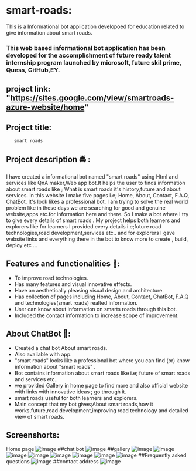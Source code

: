 # smart-roads:
This is a Informational bot application developoed for education related to give information about smart roads.
### This web based informational bot application has been developed for the accomplishment of future ready talent internship program launched by microsoft, future skil prime, Quess, GitHub,EY.

## project link: "https://sites.google.com/view/smartroads-azure-website/home"

## Project title: 
       smart roads
       
## Project description 🚔 :      
I have created a informational bot named "smart roads" using Html and services like QnA maker,Web app bot.It helps the user to finds information about smart roads like ; What is smart roads it's history,future and about services. In this website I make five pages i.e; Home, About, Contact, F.A.Q, ChatBot. It's look likes a professional bot. I am trying to solve the real world problem like in these days we are searching for  good and genuine website,apps etc.for information here and there. So I make a bot where I try to give every details of smart roads . My project helps both learners and explorers like for learners I provided every details i.e;future road technologies,road development,services etc.. and for explorers I gave website links and everything there in the bot to know more to create , build, deploy etc ...                    

## Features and functionalities 🛴:
- To improve road technologies.
- Has many features and visual innovative effects.
- Have an aesthetically pleasing visual design and architecture.
- Has collection of pages including Home, About, Contact, ChatBot, F.A.Q and technologies(smart roads) realted information.
- User can know about information on smarts roads through this bot.
- Included the contact information to increase scope of improvement.

## About ChatBot 💬: 
- Created a chat bot About smart roads.
- Also available with app.
- "smart roads" looks like a professional bot where you can find (or) know information about "smart roads" .
- Bot contains information about smart roads like i.e; future of smart roads and services etc..
- we provided Gallery in home page to find more and also official website with links with innovative ideas ; go through it.
- smart roads useful for both learners and explorers.
- Main concept that my bot gives;About smart roads,how it works,future,road development,improving road technology and detailed view of smart roads.

## Screenshorts:
Home page
![image](https://user-images.githubusercontent.com/113455993/193041066-49b50cfb-175f-4aa2-bf52-da087b72cd9b.png)
##chat bot
![image](https://user-images.githubusercontent.com/113455993/193041650-b2975118-563b-4f11-afbb-924dcba58bd1.png) 
##gallery
![image](https://user-images.githubusercontent.com/113455993/193042259-0d5124e9-14cf-4e1c-b14a-545a2cb7c5d0.png)
![image](https://user-images.githubusercontent.com/113455993/193042896-ea64b5c3-f39d-4f2d-9f28-9efa86157217.png)
![image](https://user-images.githubusercontent.com/113455993/193043081-d19188af-061c-4042-a06a-be9f8c163dad.png)
![image](https://user-images.githubusercontent.com/113455993/193043267-82ffc629-532f-4763-b0b2-31eba08f35a4.png)
![image](https://user-images.githubusercontent.com/113455993/193043472-9dbdfc59-c400-4961-805e-1101e1c942ee.png)
![image](https://user-images.githubusercontent.com/113455993/193043632-3a480a7c-305f-44bd-b040-e2e3b3cf586b.png)
![image](https://user-images.githubusercontent.com/113455993/193043847-766d1ea1-2efd-4024-816a-004a966f8e66.png)
![image](https://user-images.githubusercontent.com/113455993/193044027-901c7f5e-0f0b-449b-8163-44fce84df005.png)
##Frequently asked questions 
![image](https://user-images.githubusercontent.com/113455993/193044183-f2122dc8-5641-4ee1-93f0-238f291210ed.png)
##contact address
![image](https://user-images.githubusercontent.com/113455993/193400328-1cbec68a-a260-4e11-a8e1-24794e05f568.png)


